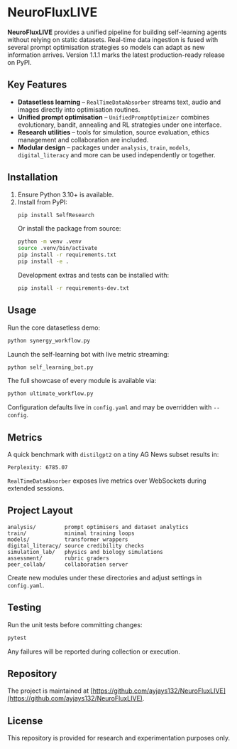 # NeuroFluxLIVE

**NeuroFluxLIVE** provides a unified pipeline for building self-learning agents without relying on static datasets. Real-time data ingestion is fused with several prompt optimisation strategies so models can adapt as new information arrives. Version 1.1.1 marks the latest production-ready release on PyPI.

## Key Features
- **Datasetless learning** – `RealTimeDataAbsorber` streams text, audio and images directly into optimisation routines.
- **Unified prompt optimisation** – `UnifiedPromptOptimizer` combines evolutionary, bandit, annealing and RL strategies under one interface.
- **Research utilities** – tools for simulation, source evaluation, ethics management and collaboration are included.
- **Modular design** – packages under `analysis`, `train`, `models`, `digital_literacy` and more can be used independently or together.

## Installation
1. Ensure Python 3.10+ is available.
2. Install from PyPI:
   ```bash
   pip install SelfResearch
   ```
   Or install the package from source:
   ```bash
   python -m venv .venv
   source .venv/bin/activate
   pip install -r requirements.txt
   pip install -e .
   ```
   Development extras and tests can be installed with:
   ```bash
   pip install -r requirements-dev.txt
   ```

## Usage
Run the core datasetless demo:
```bash
python synergy_workflow.py
```
Launch the self-learning bot with live metric streaming:
```bash
python self_learning_bot.py
```
The full showcase of every module is available via:
```bash
python ultimate_workflow.py
```
Configuration defaults live in `config.yaml` and may be overridden with `--config`.

## Metrics
A quick benchmark with `distilgpt2` on a tiny AG News subset results in:
```
Perplexity: 6785.07
```
`RealTimeDataAbsorber` exposes live metrics over WebSockets during extended sessions.

## Project Layout
```
analysis/         prompt optimisers and dataset analytics
train/            minimal training loops
models/           transformer wrappers
digital_literacy/ source credibility checks
simulation_lab/   physics and biology simulations
assessment/       rubric graders
peer_collab/      collaboration server
```
Create new modules under these directories and adjust settings in `config.yaml`.

## Testing
Run the unit tests before committing changes:
```bash
pytest
```
Any failures will be reported during collection or execution.

## Repository
The project is maintained at [https://github.com/ayjays132/NeuroFluxLIVE](https://github.com/ayjays132/NeuroFluxLIVE).

## License
This repository is provided for research and experimentation purposes only.
